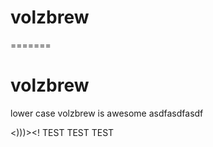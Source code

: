 # volzbrew
=======
# volzbrew

lower case volzbrew is awesome
asdfasdfasdf


<)))><!
TEST TEST TEST
